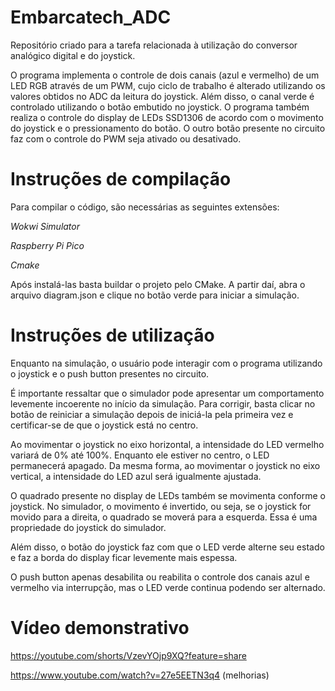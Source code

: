 # Embarcatech_ADC

Repositório criado para a tarefa relacionada à utilização do conversor analógico digital e do joystick.


O programa implementa o controle de dois canais (azul e vermelho) de um LED RGB através de um PWM, cujo ciclo de trabalho é alterado utilizando os valores obtidos no ADC da leitura do joystick.
Além disso, o canal verde é controlado utilizando o botão embutido no joystick.
O programa também realiza o controle do display de LEDs SSD1306 de acordo com o movimento do joystick e o pressionamento do botão.
O outro botão presente no circuito faz com o controle do PWM seja ativado ou desativado.

# Instruções de compilação

Para compilar o código, são necessárias as seguintes extensões: 

*Wokwi Simulator*

*Raspberry Pi Pico*

*Cmake*

Após instalá-las basta buildar o projeto pelo CMake. A partir daí, abra o arquivo 
diagram.json e clique no botão verde para iniciar a simulação.

# Instruções de utilização

Enquanto na simulação, o usuário pode interagir com o programa utilizando o joystick e o push button presentes no circuito.

É importante ressaltar que o simulador pode apresentar um comportamento levemente incoerente no início da simulação. Para corrigir, basta clicar no botão de reiniciar a simulação depois de iniciá-la pela primeira vez e certificar-se de que o joystick está no centro.

Ao movimentar o joystick no eixo horizontal, a intensidade do LED vermelho variará de 0% até 100%. Enquanto ele estiver no centro, o LED permanecerá apagado. Da mesma forma, ao movimentar o joystick no eixo vertical, a intensidade do LED azul será igualmente ajustada.

O quadrado presente no display de LEDs também se movimenta conforme o joystick. No simulador, o movimento é invertido, ou seja, se o joystick for movido para a direita, o quadrado se moverá para a esquerda. Essa é uma propriedade do joystick do simulador.

Além disso, o botão do joystick faz com que o LED verde alterne seu estado e faz a borda do display ficar levemente mais espessa.

O push button apenas desabilita ou reabilita o controle dos canais azul e vermelho via interrupção, mas o LED verde continua podendo ser alternado.

# Vídeo demonstrativo

https://youtube.com/shorts/VzevYOjp9XQ?feature=share

https://www.youtube.com/watch?v=27e5EETN3q4 (melhorias)

